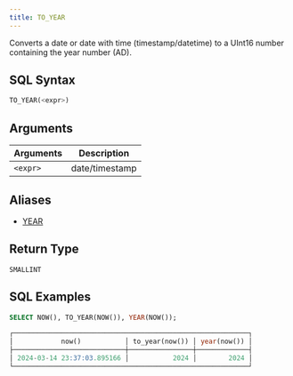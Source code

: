 ```yaml
---
title: TO_YEAR
---
```


Converts a date or date with time (timestamp/datetime) to a UInt16 number containing the year number (AD).

## SQL Syntax

```sql
TO_YEAR(<expr>)
```

## Arguments

| Arguments | Description    |
|-----------|----------------|
| `<expr>`  | date/timestamp |

## Aliases

- [YEAR](year)

## Return Type

 `SMALLINT`

## SQL Examples

```sql
SELECT NOW(), TO_YEAR(NOW()), YEAR(NOW());

┌───────────────────────────────────────────────────────────┐
│            now()           │ to_year(now()) │ year(now()) │
├────────────────────────────┼────────────────┼─────────────┤
│ 2024-03-14 23:37:03.895166 │           2024 │        2024 │
└───────────────────────────────────────────────────────────┘
```